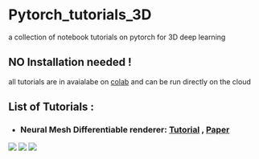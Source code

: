 # Pytorch_tutorials_3D
a collection of notebook tutorials on pytorch for 3D deep learning
## NO Installation needed !
all tutorials are in avaialabe on <a href="https://colab.research.google.com/notebooks/welcome.ipynb">colab</a> and can be run directly on the cloud 

## List of Tutorials : 
* ### Neural Mesh Differentiable renderer: <a href="./Neaural_renderer.ipynb">Tutorial</a> , <a href="https://arxiv.org/abs/1711.07566">Paper</a>
<img src="https://raw.githubusercontent.com/hiroharu-kato/neural_renderer/master/examples/data/example1.gif"></img>
<img src="https://raw.githubusercontent.com/hiroharu-kato/neural_renderer/master/examples/data/example3_ref.png"></img>
<img src="https://raw.githubusercontent.com/hiroharu-kato/neural_renderer/master/examples/data/example3_result.gif"></img>

